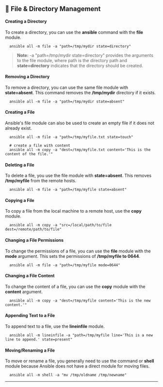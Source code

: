 ## 📁 File & Directory Management

#### Creating a Directory
To create a directory, you can use the **ansible** command with the **file** module.

```
  ansible all -m file -a "path=/tmp/mydir state=directory"
```
> **Note:** -a "path=/tmp/mydir state=directory" provides the arguments to the file module, where path is the directory path and **state=directory** indicates that the directory should be created.</br>

#### Removing a Directory
To remove a directory, you can use the same file module with **state=absent**. This command removes the **/tmp/mydir** directory if it exists.

```
  ansible all -m file -a "path=/tmp/mydir state=absent"
```

#### Creating a File
Ansible's file module can also be used to create an empty file if it does not already exist.

```
  ansible all -m file -a "path=/tmp/myfile.txt state=touch"

  # create a file with content
  ansible all -m copy -a "dest=/tmp/myfile.txt content='This is the content of the file.'"
```

#### Deleting a File
To delete a file, you use the file module with **state=absent**. This removes **/tmp/myfile** from the remote hosts.

```
  ansible all -m file -a "path=/tmp/myfile state=absent"
```

#### Copying a File
To copy a file from the local machine to a remote host, use the **copy** module. 

```
  ansible all -m copy -a "src=/local/path/to/file dest=/remote/path/to/file"
```

#### Changing a File Permissions
To change the permissions of a file, you can use the **file** module with the **mode** argument. This sets the permissions of **/tmp/myfile to 0644**.

```
  ansible all -m file -a "path=/tmp/myfile mode=0644"
```

#### Changing a File Content
To change the content of a file, you can use the **copy** module with the **content** argument.

```
  ansible all -m copy -a "dest=/tmp/myfile content='This is the new content.'"
```

#### Appending Text to a File
To append text to a file, use the **lineinfile** module.

```
  ansible all -m lineinfile -a "path=/tmp/myfile line='This is a new line to append.' state=present"
```

#### Moving/Renaming a File
To move or rename a file, you generally need to use the command or **shell** module because Ansible does not have a direct module for moving files. 

```
  ansible all -m shell -a "mv /tmp/oldname /tmp/newname"
```

---
